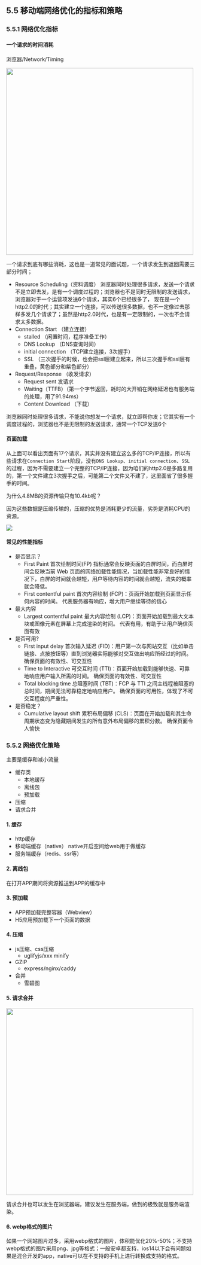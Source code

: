 ## 5.5 移动端网络优化的指标和策略

### 5.5.1 网络优化指标

####  一个请求的时间消耗

浏览器/Network/Timing

<img width="500px" src="~@/network/resourcescheduling.png">

一个请求到底有哪些消耗，这也是一道常见的面试题，一个请求发生到返回需要三部分时间；
- Resource Scheduling（资料调度）
  浏览器同时处理很多请求，发送一个请求不是立即去发，是有一个调度过程的；浏览器也不是同时无限制的发送请求，浏览器对于一个运营项发送6个请求，其实6个已经很多了，
  现在是一个http2.0的时代；其实建立一个连接，可以传送很多数据，也不一定像过去那样多发几个请求了；虽然是http2.0时代，也是有一定限制的，一次也不会请求太多数据。
- Connection Start （建立连接）
   - stalled （闲置时间，程序准备工作）
   - DNS Lookup （DNS查询时间）
   - initial connection （TCP建立连接，3次握手）
   - SSL （三次握手的时候，也会把ssl层建立起来，所以三次握手和ssl层有重叠，黄色部分和紫色部分）
- Request/Response （收发请求）
  - Request sent 发请求
  - Waiting（TTFB）（第一个字节返回，耗时的大开销在网络延迟也有服务端的处理，用了91.94ms）
  - Content Download （下载）
  
浏览器同时处理很多请求，不能说你想发一个请求，就立即帮你发；它其实有一个调度过程的，浏览器也不是无限制的发送请求，通常一个TCP发送6个

####  页面加载

从上面可以看出页面有17个请求，其实并没有建立这么多的TCP/IP连接，所以有些请求在`Connection Start`阶段，没有`DNS Lookup`、`initial connection`、`SSL`的过程，因为不需要建立一个完整的TCP/IP连接，因为咱们的http2.0是多路复用的，第一个文件建立3次握手之后，可能第二个文件又不建了，这里面省了很多握手的时间。

为什么4.8MB的资源传输只有10.4kb呢？

因为这些数据是压缩传输的，压缩的优势是消耗更少的流量，劣势是消耗CPU的资源。

![](~@/network/pageload.png)

####  常见的性能指标

- 是否显示？
  - First Paint 首次绘制时间(FP) 指标通常会反映页面的白屏时间，而白屏时间会反映当前 Web 页面的网络加载性能情况，当加载性能非常良好的情况下，白屏的时间就会越短，用户等待内容的时间就会越短，流失的概率就会降低。
  - First contentful paint 首次内容绘制 (FCP)：页面开始加载到页面显示任何内容的时间。
  代表服务器有响应，增大用户继续等待的信心
- 最大内容
  - Largest contentful paint 最大内容绘制 (LCP)：页面开始加载到最大文本块或图像元素在屏幕上完成渲染的时间。
  代表有用，有助于让用户确信页面有效
- 是否可用?
  - First input delay 首次输入延迟 (FID)：用户第一次与网站交互（比如单击链接、点按按钮等）直到浏览器实际能够对交互做出响应所经过的时间。
  确保页面的有效性、可交互性
  - Time to Interactive 可交互时间 (TTI)：页面开始加载到能够快速、可靠地响应用户输入所需的时间。
  确保页面的有效性、可交互性
  - Total blocking time 总阻塞时间 (TBT)：FCP 与 TTI 之间主线程被阻塞的总时间，期间无法可靠稳定地响应用户。
  确保页面的可用性，体现了不可交互程度的严重性。
- 是否稳定？
  - Cumulative layout shift 累积布局偏移 (CLS)：页面在开始加载和其生命周期状态变为隐藏期间发生的所有意外布局偏移的累积分数。
    确保页面令人愉快

### 5.5.2 网络优化策略

主要是缓存和减小流量

- 缓存类
  - 本地缓存
  - 离线包
  - 预加载
- 压缩
- 请求合并

#### 1. 缓存

- http缓存
- 移动端缓存（native）
  native开启空间给web用于做缓存
- 服务端缓存（redis、ssr等）


#### 2. 离线包

在打开APP期间将资源推送到APP的缓存中

#### 3. 预加载

- APP预加载完整容器（Webview）
- H5应用预加载下一个页面的数据

#### 4. 压缩

- js压缩、css压缩
  - uglifyjs/xxx minify
- GZIP
  - express/nginx/caddy
- 合并
  - 雪碧图

#### 5. 请求合并

<img width="500px" src="~@/network/res-merge.png">

请求合并也可以发生在浏览器端，建议发生在服务端，做到的极致就是服务端渲染。

#### 6. webp格式的图片

如果一个网站图片过多，采用webp格式的图片，体积能优化20%-50%；不支持webp格式的图片采用png、jpg等格式；一般安卓都支持，ios14以下会有问题如果是混合开发的app，native可以在不支持的手机上进行转换成支持的格式。
